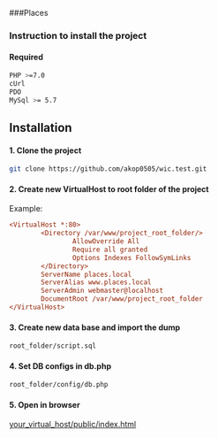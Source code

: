 
###Places

### Instruction to install the project


#### Required

```bash
PHP >=7.0
cUrl
PDO
MySql >= 5.7
```

## Installation

<h4>1. Clone the project</h4>

```bash
git clone https://github.com/akop0505/wic.test.git
```

<h4>2. Create new VirtualHost to root folder of the project</h4>

<p>Example:</p>

```ini
<VirtualHost *:80>
        <Directory /var/www/project_root_folder/>
                AllowOverride All
                Require all granted
                Options Indexes FollowSymLinks
        </Directory>
        ServerName places.local
        ServerAlias www.places.local
        ServerAdmin webmaster@localhost
        DocumentRoot /var/www/project_root_folder
</VirtualHost>

```
<h4>3. Create new data base and import the dump</h4>

```bash
root_folder/script.sql
```
<h4>4. Set DB configs in db.php</h4>

```bash
root_folder/config/db.php
```

<h4>5. Open in browser</h4>

[your_virtual_host/public/index.html](your_virtual_host/public/index.html)

